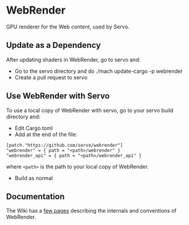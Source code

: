 # WebRender
GPU renderer for the Web content, used by Servo.

## Update as a Dependency
After updating shaders in WebRender, go to servo and:

  * Go to the servo directory and do ./mach update-cargo -p webrender
  * Create a pull request to servo


## Use WebRender with Servo
To use a local copy of WebRender with servo, go to your servo build directory and:

  * Edit Cargo.toml
  * Add at the end of the file:

```
[patch."https://github.com/servo/webrender"]
"webrender" = { path = "<path>/webrender" }
"webrender_api" = { path = "<path>/webrender_api" }
```

where `<path>` is the path to your local copy of WebRender.

  * Build as normal

## Documentation

The Wiki has a [few pages](https://github.com/servo/webrender/wiki/) describing the internals and conventions of WebRender.

